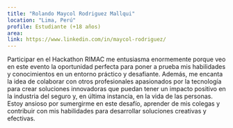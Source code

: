 ```yaml
---
title: "Rolando Maycol Rodriguez Mallqui"
location: "Lima, Perú"
profile: Estudiante (+18 años)
area: 
link: https://www.linkedin.com/in/maycol-rodriguez/
---
```


Participar en el Hackathon RIMAC me entusiasma enormemente porque veo en este evento la oportunidad perfecta para poner a prueba mis habilidades y conocimientos en un entorno práctico y desafiante. Además, me encanta la idea de colaborar con otros profesionales apasionados por la tecnología para crear soluciones innovadoras que puedan tener un impacto positivo en la industria del seguro y, en última instancia, en la vida de las personas. Estoy ansioso por sumergirme en este desafío, aprender de mis colegas y contribuir con mis habilidades para desarrollar soluciones creativas y efectivas.